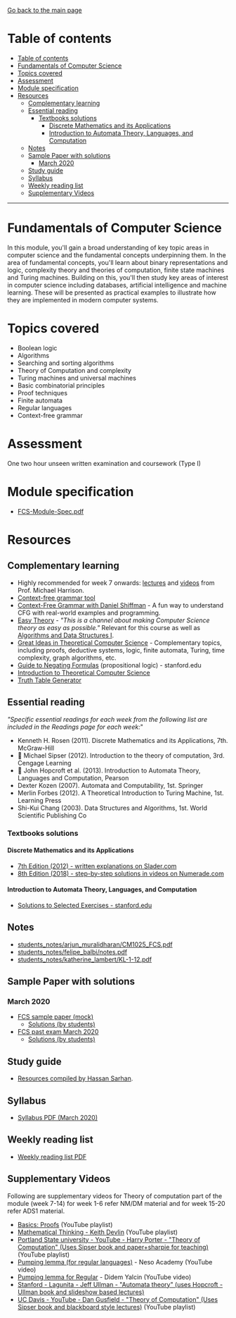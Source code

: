 [Go back to the main page](../../../README.md)

# Table of contents

- [Table of contents](#table-of-contents)
- [Fundamentals of Computer Science](#fundamentals-of-computer-science)
- [Topics covered](#topics-covered)
- [Assessment](#assessment)
- [Module specification](#module-specification)
- [Resources](#resources)
  - [Complementary learning](#complementary-learning)
  - [Essential reading](#essential-reading)
    - [Textbooks solutions](#textbooks-solutions)
      - [Discrete Mathematics and its Applications](#discrete-mathematics-and-its-applications)
      - [Introduction to Automata Theory, Languages, and Computation](#introduction-to-automata-theory-languages-and-computation)
  - [Notes](#notes)
  - [Sample Paper with solutions](#sample-paper-with-solutions)
    - [March 2020](#march-2020)
  - [Study guide](#study-guide)
  - [Syllabus](#syllabus)
  - [Weekly reading list](#weekly-reading-list)
  - [Supplementary Videos](#supplementary-videos)

---

# Fundamentals of Computer Science

In this module, you'll gain a broad understanding of key topic areas in
computer science and the fundamental concepts underpinning them. In the
area of fundamental concepts, you'll learn about binary representations
and logic, complexity theory and theories of computation, finite state
machines and Turing machines. Building on this, you'll then study key
areas of interest in computer science including databases, artificial
intelligence and machine learning. These will be presented as practical
examples to illustrate how they are implemented in modern computer
systems.

# Topics covered

- Boolean logic
- Algorithms
- Searching and sorting algorithms
- Theory of Computation and complexity
- Turing machines and universal machines
- Basic combinatorial principles
- Proof techniques
- Finite automata
- Regular languages
- Context-free grammar

# Assessment

One two hour unseen written examination and coursework (Type I)

# Module specification

- [FCS-Module-Spec.pdf](https://github.com/world-class/binary-assets/blob/master/modules/syllabi/Syllabus_CM1025_FCS.pdf)

# Resources

## Complementary learning

- Highly recommended for week 7 onwards: [lectures](https://web.cs.ucdavis.edu/~rogaway/classes/120/spring14/) and [videos](https://www.cs.ucdavis.edu/~rogaway/classes/120/fall12/lectures.html) from Prof. Michael Harrison.
- [Context-free grammar tool](https://web.stanford.edu/class/archive/cs/cs103/cs103.1156/tools/cfg/)
- [Context-Free Grammar with Daniel Shiffman](https://shiffman.net/a2z/cfg/) - A fun way to understand CFG with real-world examples and programming.
- [Easy Theory](https://www.youtube.com/c/EasyTheory/playlists) - _"This is a channel about making Computer Science theory as easy as possible."_ Relevant for this course as well as [Algorithms and Data Structures I](../algorithms_and_data_structures_i/README.md).
- [Great Ideas in Theoretical Computer Science](https://www.youtube.com/watch?v=khyrgbiz20o&list=PLm3J0oaFux3aafQm568blS9blxtA_EWQv) - Complementary topics, including proofs, deductive systems, logic, finite automata, Turing, time complexity, graph algorithms, etc.
- [Guide to Negating Formulas](http://web.stanford.edu/class/archive/cs/cs103/cs103.1182/notes/Guide%20to%20Negating%20Formulas.pdf) (propositional logic) - stanford.edu
- [Introduction to Theoretical Computer Science](https://introtcs.org/public/index.html)
- [Truth Table Generator](https://web.stanford.edu/class/cs103/tools/truth-table-tool/)

## Essential reading

_"Specific essential readings for each week from the following list are included in the Readings page for each week:_"

- Kenneth H. Rosen (2011). Discrete Mathematics and its Applications, 7th. McGraw-Hill
- :key: Michael Sipser (2012). Introduction to the theory of computation, 3rd. Cengage Learning
- :key: John Hopcroft et al. (2013). Introduction to Automata Theory, Languages and Computation, Pearson
- Dexter Kozen (2007). Automata and Computability, 1st. Springer
- Merlin Forbes (2012). A Theoretical Introduction to Turing Machine, 1st. Learning Press
- Shi-Kui Chang (2003). Data Structures and Algorithms, 1st. World Scientific Publishing Co

### Textbooks solutions

#### Discrete Mathematics and its Applications

- [7th Edition (2012) - written explanations on Slader.com](https://www.slader.com/textbook/9780073383095-discrete-mathematics-with-applications-7th-edition)
- [8th Edition (2018) - step-by-step solutions in videos on Numerade.com](https://www.numerade.com/books/discrete-mathematics-and-its-applications/)

#### Introduction to Automata Theory, Languages, and Computation

- [Solutions to Selected Exercises - stanford.edu](http://infolab.stanford.edu/~ullman/ialcsols/sols.html)

## Notes

- [students_notes/arjun_muralidharan/CM1025_FCS.pdf](https://github.com/world-class/notes/tree/master/level_4/fundamentals_of_computer_science/students_notes/arjun_muralidharan/CM1025_FCS.pdf)
- [students_notes/felipe_balbi/notes.pdf](https://github.com/world-class/notes/tree/master/level_4/fundamentals_of_computer_science/students_notes/felipe_balbi/notes.pdf)
- [students_notes/katherine_lambert/KL-1-12.pdf](https://github.com/world-class/notes/tree/master/level_4/fundamentals_of_computer_science/students_notes/katherine_lambert/KL-1-12.pdf)

## Sample Paper with solutions

### March 2020

- [FCS sample paper (mock)](https://github.com/world-class/binary-assets/blob/master/modules/cm1025_fcs/FCS_Mock_exam_Mar_2020.pdf)
  - [Solutions (by students)](https://docs.google.com/document/d/1Pb86mf6FsSjkWS4qbh6B05EISP3KTbkQL46MZxvQ9qk/edit)
- [FCS past exam March 2020](https://github.com/world-class/binary-assets/blob/master/modules/cm1025_fcs/CM1025_Exam_Questions_March_2020.pdf)
  - [Solutions (by students)](https://docs.google.com/spreadsheets/d/1YTfRO7cipoxUuxuYfWQrXslwBeJJ9Mlj3T9K3CNYl0w/edit#gid=0)

## Study guide

- [Resources compiled by Hassan Sarhan](https://github.com/h-sarhan/FCS-study-guide).

## Syllabus

- [Syllabus PDF (March 2020)](https://github.com/world-class/binary-assets/blob/master/modules/syllabi/Syllabus_CM1025_FCS.pdf)

## Weekly reading list

- [Weekly reading list PDF](https://github.com/world-class/binary-assets/blob/master/modules/cm1025_fcs/FCS_reading_list.pdf)

## Supplementary Videos

Following are supplementary videos for Theory of computation part of the module (week 7-14) for week 1-6 refer NM/DM material and for week 15-20 refer ADS1 material.

- [Basics: Proofs](https://www.youtube.com/playlist?list=PLgKTLlHQn951DaIxphYta6OcAnTL77t4b) (YouTube playlist)
- [Mathematical Thinking - Keith Devlin](https://www.youtube.com/playlist?list=PL_onPhFCkVQiZgE9U539_QmKLJV_0YvlQ) (YouTube playlist)
- [Portland State university - YouTube - Harry Porter - "Theory of Computation" (Uses Sipser book and paper+sharpie for teaching)](https://www.youtube.com/playlist?list=PLbtzT1TYeoMjNOGEiaRmm_vMIwUAidnQz) (YouTube playlist)
- [Pumping lemma (for regular languages)](https://www.youtube.com/watch?v=Ty9tpikilAo) - Neso Academy (YouTube video)
- [Pumping lemma for Regular](https://www.youtube.com/watch?v=g4e2RElzCSQ) - Didem Yalcin (YouTube video)
- [Stanford - Lagunita - Jeff Ullman - "Automata theory" (uses Hopcroft - Ullman book and slideshow based lectures)](https://lagunita.stanford.edu/courses/course-v1:ComputerScience+Automata+Fall2016/about)
- [UC Davis - YouTube - Dan Gusfield - "Theory of Computation" (Uses Sipser book and blackboard style lectures)](https://www.youtube.com/watch?v=GP21wU6R0-o&list=PLslgisHe5tBM8UTCt1f66oMkpmjCblzkt) (YouTube playlist)
